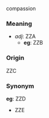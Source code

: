 compassion
### Meaning
+ _adj_: ZZA
	+ __eg__: ZZB

### Origin

ZZC

### Synonym

__eg__: ZZD

+ ZZE


